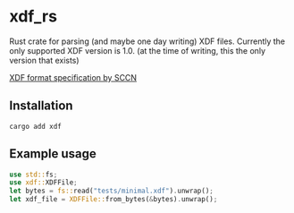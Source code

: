 # xdf_rs

Rust crate for parsing (and maybe one day writing) XDF files.
Currently the only supported XDF version is 1.0. (at the time of writing, this the only version that exists)

[XDF format specification by SCCN](https://github.com/sccn/xdf/wiki/Specifications)

## Installation

`cargo add xdf`

## Example usage

```rust
use std::fs;
use xdf::XDFFile;
let bytes = fs::read("tests/minimal.xdf").unwrap();
let xdf_file = XDFFile::from_bytes(&bytes).unwrap();
```
